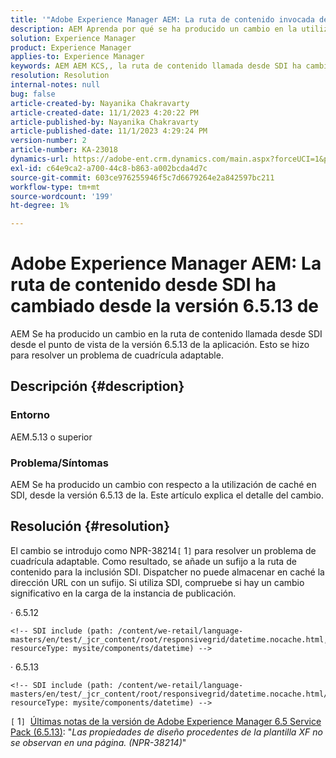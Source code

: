 ```yaml
---
title: '"Adobe Experience Manager AEM: La ruta de contenido invocada desde SDI ha cambiado desde la versión 6.5.13" de.'
description: AEM Aprenda por qué se ha producido un cambio en la utilización de caché en SDI desde la versión 6.5.13 de.
solution: Experience Manager
product: Experience Manager
applies-to: Experience Manager
keywords: AEM AEM KCS,, la ruta de contenido llamada desde SDI ha cambiado desde la versión 6.5.13 de la
resolution: Resolution
internal-notes: null
bug: false
article-created-by: Nayanika Chakravarty
article-created-date: 11/1/2023 4:20:22 PM
article-published-by: Nayanika Chakravarty
article-published-date: 11/1/2023 4:29:24 PM
version-number: 2
article-number: KA-23018
dynamics-url: https://adobe-ent.crm.dynamics.com/main.aspx?forceUCI=1&pagetype=entityrecord&etn=knowledgearticle&id=a2eba988-d278-ee11-8179-6045bd0065f9
exl-id: c64e9ca2-a700-44c8-b863-a002bcda4d7c
source-git-commit: 603ce976255946f5c7d6679264e2a842597bc211
workflow-type: tm+mt
source-wordcount: '199'
ht-degree: 1%

---
```


# Adobe Experience Manager AEM: La ruta de contenido desde SDI ha cambiado desde la versión 6.5.13 de


AEM Se ha producido un cambio en la ruta de contenido llamada desde SDI desde el punto de vista de la versión 6.5.13 de la aplicación. Esto se hizo para resolver un problema de cuadrícula adaptable.

## Descripción {#description}


### <b>Entorno</b>

AEM.5.13 o superior

### Problema/Síntomas

AEM Se ha producido un cambio con respecto a la utilización de caché en SDI, desde la versión 6.5.13 de la. Este artículo explica el detalle del cambio.


## Resolución {#resolution}


El cambio se introdujo como NPR-38214`[` 1`]`  para resolver un problema de cuadrícula adaptable. Como resultado, se añade un sufijo a la ruta de contenido para la inclusión SDI. Dispatcher no puede almacenar en caché la dirección URL con un sufijo. Si utiliza SDI, compruebe si hay un cambio significativo en la carga de la instancia de publicación.

· 6.5.12




```
<!-- SDI include (path: /content/we-retail/language-masters/en/test/_jcr_content/root/responsivegrid/datetime.nocache.html, resourceType: mysite/components/datetime) -->
```




· 6.5.13




```
<!-- SDI include (path: /content/we-retail/language-masters/en/test/_jcr_content/root/responsivegrid/datetime.nocache.html/mysite/components/datetime, resourceType: mysite/components/datetime) -->
```




`[` 1`]`  [Últimas notas de la versión de Adobe Experience Manager 6.5 Service Pack (6.5.13)](https://experienceleague.adobe.com/docs/experience-manager-65/release-notes/service-pack/6-5-13.html): &quot;*Las propiedades de diseño procedentes de la plantilla XF no se observan en una página. (NPR-38214)*&quot;
